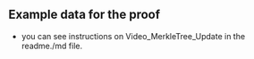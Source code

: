 ## Example data for the proof

- you can see instructions on Video_MerkleTree_Update in the readme./md file.
